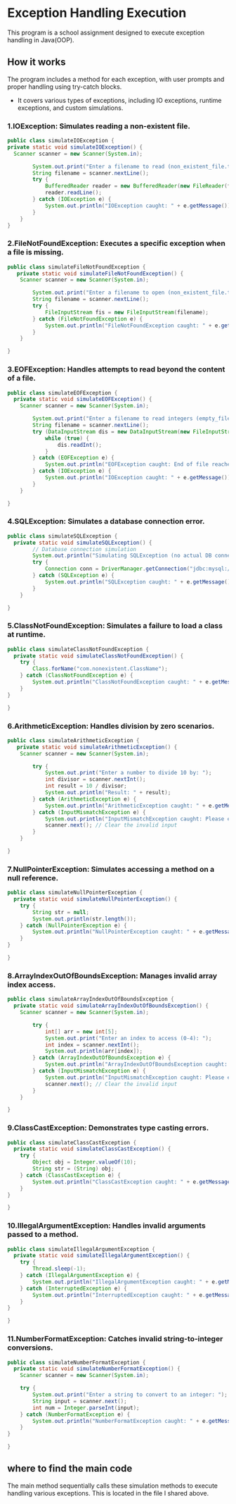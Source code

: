 #  Exception Handling Execution

This program is a school assignment designed to execute exception handling in Java(OOP).

## How it works
The program includes a method for each exception, with user prompts and proper handling using try-catch blocks. 
 
 * It covers various types of exceptions, including IO exceptions, runtime exceptions, and custom simulations.
   
### 1.IOException: Simulates reading a non-existent file.
```java
public class simulateIOException {
private static void simulateIOException() {
  Scanner scanner = new Scanner(System.in);

        System.out.print("Enter a filename to read (non_existent_file.txt): ");
        String filename = scanner.nextLine();
        try {
            BufferedReader reader = new BufferedReader(new FileReader(filename));
            reader.readLine();
        } catch (IOException e) {
            System.out.println("IOException caught: " + e.getMessage());
        }
    }
}
```

### 2.FileNotFoundException: Executes a specific exception when a file is missing.
```java
public class simulateFileNotFoundException {
   private static void simulateFileNotFoundException() {
    Scanner scanner = new Scanner(System.in);

        System.out.print("Enter a filename to open (non_existent_file.txt): ");
        String filename = scanner.nextLine();
        try {
            FileInputStream fis = new FileInputStream(filename);
        } catch (FileNotFoundException e) {
            System.out.println("FileNotFoundException caught: " + e.getMessage());
        }
    }

}
```

### 3.EOFException: Handles attempts to read beyond the content of a file.
```java
public class simulateEOFException {
  private static void simulateEOFException() {
    Scanner scanner = new Scanner(System.in);

        System.out.print("Enter a filename to read integers (empty_file.txt): ");
        String filename = scanner.nextLine();
        try (DataInputStream dis = new DataInputStream(new FileInputStream(filename))) {
            while (true) {
                dis.readInt();
            }
        } catch (EOFException e) {
            System.out.println("EOFException caught: End of file reached");
        } catch (IOException e) {
            System.out.println("IOException caught: " + e.getMessage());
        }
    }

}
```

### 4.SQLException: Simulates a database connection error.
```java
public class simulateSQLException {
  private static void simulateSQLException() {
        // Database connection simulation
        System.out.println("Simulating SQLException (no actual DB connection).");
        try {
            Connection conn = DriverManager.getConnection("jdbc:mysql://localhost:3306/non_existent_db", "user", "password");
        } catch (SQLException e) {
            System.out.println("SQLException caught: " + e.getMessage());
        }
    }

}
```

### 5.ClassNotFoundException: Simulates a failure to load a class at runtime.
```java
public class simulateClassNotFoundException {
  private static void simulateClassNotFoundException() {
    try {
        Class.forName("com.nonexistent.ClassName");
    } catch (ClassNotFoundException e) {
        System.out.println("ClassNotFoundException caught: " + e.getMessage());
    }
}

}
```

### 6.ArithmeticException: Handles division by zero scenarios.
```java
public class simulateArithmeticException {
   private static void simulateArithmeticException() {
    Scanner scanner = new Scanner(System.in);

        try {
            System.out.print("Enter a number to divide 10 by: ");
            int divisor = scanner.nextInt();
            int result = 10 / divisor;
            System.out.println("Result: " + result);
        } catch (ArithmeticException e) {
            System.out.println("ArithmeticException caught: " + e.getMessage());
        } catch (InputMismatchException e) {
            System.out.println("InputMismatchException caught: Please enter a valid integer.");
            scanner.next(); // Clear the invalid input
        }
    }

}
```

### 7.NullPointerException: Simulates accessing a method on a null reference.
```java
public class simulateNullPointerException {
  private static void simulateNullPointerException() {
    try {
        String str = null;
        System.out.println(str.length());
    } catch (NullPointerException e) {
        System.out.println("NullPointerException caught: " + e.getMessage());
    }
}

}
```

### 8.ArrayIndexOutOfBoundsException: Manages invalid array index access.
```java
public class simulateArrayIndexOutOfBoundsException {
  private static void simulateArrayIndexOutOfBoundsException() {
    Scanner scanner = new Scanner(System.in);

        try {
            int[] arr = new int[5];
            System.out.print("Enter an index to access (0-4): ");
            int index = scanner.nextInt();
            System.out.println(arr[index]);
        } catch (ArrayIndexOutOfBoundsException e) {
            System.out.println("ArrayIndexOutOfBoundsException caught: " + e.getMessage());
        } catch (InputMismatchException e) {
            System.out.println("InputMismatchException caught: Please enter a valid integer.");
            scanner.next(); // Clear the invalid input
        }
    }

}
```

### 9.ClassCastException: Demonstrates type casting errors.
```java
public class simulateClassCastException {
  private static void simulateClassCastException() {
    try {
        Object obj = Integer.valueOf(10);
        String str = (String) obj;
    } catch (ClassCastException e) {
        System.out.println("ClassCastException caught: " + e.getMessage());
    }
}

}
```

### 10.IllegalArgumentException: Handles invalid arguments passed to a method.
```java
public class simulateIllegalArgumentException {
  private static void simulateIllegalArgumentException() {
    try {
        Thread.sleep(-1);
    } catch (IllegalArgumentException e) {
        System.out.println("IllegalArgumentException caught: " + e.getMessage());
    } catch (InterruptedException e) {
        System.out.println("InterruptedException caught: " + e.getMessage());
    }
}

}
```

### 11.NumberFormatException: Catches invalid string-to-integer conversions.
```java
public class simulateNumberFormatException {
  private static void simulateNumberFormatException() {
    Scanner scanner = new Scanner(System.in);

    try {
        System.out.print("Enter a string to convert to an integer: ");
        String input = scanner.next();
        int num = Integer.parseInt(input);
    } catch (NumberFormatException e) {
        System.out.println("NumberFormatException caught: " + e.getMessage());
    }
}

}
```


## where to find the main code

The main method sequentially calls these simulation methods to execute handling various exceptions. This is located in the file I shared above.


